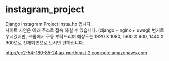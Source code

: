 # instagram_project
 Django Instagram Project
 Insta_ho 입니다.
<br> 사이트 시연은 아래 주소로 접속 하실 수 있습니다. (django + nginx + uwsgi)
번거로우시겠지만, 크롬에서 구동 부탁드리며 해상도는 1920 X 1080, 1600 X 900, 1440 X 900으로 전체화면으로 보시면 편하십니다.

http://ec2-54-180-85-24.ap-northeast-2.compute.amazonaws.com
